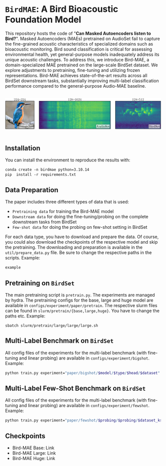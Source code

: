 # `BirdMAE`: A Bird Bioacoustic Foundation Model 

This repository hosts the code of "**Can Masked Autoencoders listen to Bird?**".  Masked Autoencoders (MAEs) pretrained on AudioSet fail to capture the fine-grained acoustic characteristics of specialized domains such as bioacoustic monitoring. Bird sound classification is critical for assessing environmental health, yet general-purpose models inadequately address its unique acoustic challenges. To address this, we introduce Bird-MAE, a domain-specialized MAE pretrained on the large-scale BirdSet dataset. We explore adjustments to pretraining, fine-tuning and utilizing frozen representations. Bird-MAE achieves state-of-the-art results across all BirdSet downstream tasks, substantially improving multi-label classification performance compared to the general-purpose Audio-MAE baseline. 

<br>
<div align="center">
  <img src="https://github.com/DBD-research-group/Bird-MAE/blob/main/docs/imgs/GA.png" alt="logo", width=700>
</div>
<br>

## Installation
You can install the environment to reproduce the results with: 

```
conda create -n birdmae python=3.10.14
pip  install -r requirements.txt
```

## Data Preparation
The paper includes three different types of data that is used: 

- `Pretraining data` for training the Bird-MAE model
- `Downstream data` for doing the fine-tuning/probing on the complete downstream tasks from BirdSet
- `Few-shot data` for doing the probing on few-shot setting in BirdSet

For each data type, you have to download and prepare the data. Of course, you could also download the checkpoints of the respective model and skip the pretraining. The downloading and preparation is available in the `util/prepare_data.py` file. 
Be sure to change the respective paths in the scripts. Example:

```python
example
```

## Pretraining on `BirdSet`

The main pretraining script is `pretrain.py`. The experiments are managed by hydra. The pretraining configs for the base, large and huge model are available in `configs/experiment/paper/pretrain`. The respective slurm files can be found in `slurm/pretrain/{base,large,huge}`. You have to change the paths etc. Example: 
```
sbatch slurm/pretrain/large/large/large.sh
```

## Multi-Label Benchmark on `BirdSet`

All config files of the experiments for the multi-label benchmark (with fine-tuning and linear probing) are available in `configs/experiment/bigshot`. Example: 

``` bash
python train.py experiment="paper/bigshot/$model/$type/$head/$dataset"
```

## Multi-Label Few-Shot Benchmark on `BirdSet`

All config files of the experiments for the multi-label benchmark (with fine-tuning and linear probing) are available in `configs/experiment/fewshot`. Example: 

``` bash
python train.py experiment="paper/fewshot/$probing/$probing/$dataset_kshots"
```

## Checkpoints
- Bird-MAE Base: Link
- Bird-MAE Large: Link
- Bird-MAE Huge: Link
